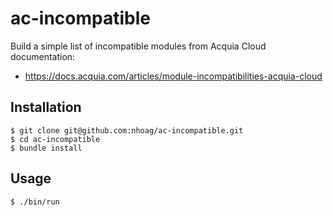 # ac-incompatible

Build a simple list of incompatible modules from Acquia Cloud documentation:

* https://docs.acquia.com/articles/module-incompatibilities-acquia-cloud

## Installation

```
$ git clone git@github.com:nhoag/ac-incompatible.git
$ cd ac-incompatible
$ bundle install
```

## Usage

```
$ ./bin/run
```
